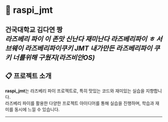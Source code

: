 # 🍓 raspi_jmt

**건국대학교 김다연 짱**  
_라즈베리 파이 이 존맛_
_신난다 재미난다 라즈베리파이 ㅎ_
_서브웨이 라즈베리파이쿠키 JMT_
_내가만든 라즈베리파이 쿠키_
_너를위해 구웠지(라즈비안OS)_
---

## 📋 프로젝트 소개

**raspi_jmt**는 라즈베리 파이 프로젝트로, 특히 맛있는 코드와 재미있는 실습을 지향합니다.  
라즈베리 파이를 활용한 다양한 프로젝트 아이디어를 통해 실습을 진행하며, 학습과 재미를 동시에 느낄 수 있습니다.

---
